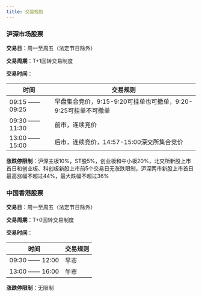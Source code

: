 ```yaml
---
title: 交易规则
---
```



### 沪深市场股票

**交易日**：周一至周五（法定节日除外）

**交易周期**：T+1回转交易制度

**交易时间**：

|  时间   | 交易规则  |
|  ----  | ----  |
| 09:15 —— 09:25  | 早盘集合竞价，9:15-9:20可挂单也可撤单，9:20-9:25可挂单不可撤单 |
| 09:30 —— 11:30  | 前市，连续竞价 |
| 13:00 —— 15:00  | 后市，连续竞价，14:57-15:00深交所集合竞价 |

**涨跌停限制**：沪深主板10%，ST股5%，创业板和中小板20%，北交所新股上市首日和创业板、科创板新股上市前5个交易日无涨跌限制，沪深两市新股上市首日最高涨幅不超过44%，最大跌幅不超过36%


### 中国香港股票

**交易日**：周一至周五（法定节日除外）

**交易周期**：T+0回转交易制度

**交易时间**：

|  时间   | 交易规则  |
|  ----  | ----  |
| 09:30 —— 12:00  | 早市 |
| 13:00 —— 16:00  | 午市 |


**涨跌停限制**：无限制